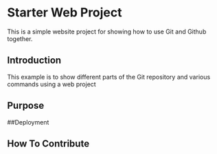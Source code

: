 # Starter Web Project

This is a simple website project for
showing how to use Git and Github together.

## Introduction

This example is to show different parts of 
the Git repository and various commands using a web project
## Purpose

##Deployment

## How To Contribute